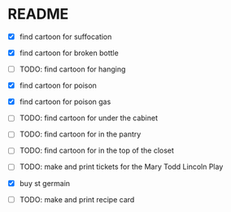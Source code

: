 # README

- [x] find cartoon for suffocation
- [x] find cartoon for broken bottle
- [ ] TODO:  find cartoon for hanging
- [x] find cartoon for poison
- [x] find cartoon for poison gas

- [ ] TODO:  find cartoon for under the cabinet
- [ ] TODO:  find cartoon for in the pantry
- [ ] TODO:  find cartoon for in the top of the closet

- [ ] TODO:  make and print tickets for the Mary Todd Lincoln Play
- [x] buy st germain
- [ ] TODO:  make and print recipe card
